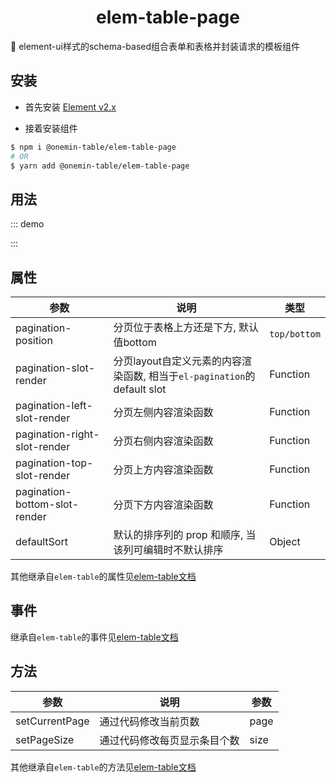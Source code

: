 <h1 align="center">elem-table-page</h1>

🚀 element-ui样式的schema-based组合表单和表格并封装请求的模板组件

## 安装

* 首先安装 [Element v2.x](https://github.com/ElemeFE/element)

* 接着安装组件

```bash
$ npm i @onemin-table/elem-table-page
# OR
$ yarn add @onemin-table/elem-table-page
```

## 用法

::: demo
<template>
  <div>
    <elem-table-page
      ref="table"
      :columns="columns"
      :current-page="0"
      :pagination-left-slot-render="leftSlot"
      :on-response="onResponse"
      :on-error="onError"
      data-key="programs"
      total-key="count"
      page-key="offset"
      page-size-key="limit"
      url="https://musicapi.leanapp.cn/dj/program?rid=336355127"
    />
    <button @click="handleResetPage">reset</button>
  </div>
</template>

<script>
  export default {
    computed: {
      columns() {
        return [{
          label: '名称',
          prop: 'mainSong.name',
        }, {
          label: '头像',
          prop: 'mainSong.artists[0].picUrl',
          type: 'image',
        }];
      },
    },

    methods: {
      handleResetPage() {
        const ref = this.$refs.table;
        if (ref) ref.setCurrentPage(0);
      },

      leftSlot(h) {
        return h('i', { class: 'el-icon-time' });
      },

      onResponse(err, response) {
        console.warn(err, response);
      },

      onError(err) { console.warn(err); }
    },
  };
</script>

<style>
.ot-pagination--elem {
  display: flex;
}
</style>
:::

## 属性

| 参数        | 说明           | 类型  |
| ------------- |---------------| ------|
| pagination-position | 分页位于表格上方还是下方, 默认值bottom | `top/bottom` |
| pagination-slot-render | 分页layout自定义元素的内容渲染函数, 相当于`el-pagination`的default slot | Function |
| pagination-left-slot-render | 分页左侧内容渲染函数 | Function |
| pagination-right-slot-render | 分页右侧内容渲染函数 | Function |
| pagination-top-slot-render | 分页上方内容渲染函数 | Function |
| pagination-bottom-slot-render | 分页下方内容渲染函数 | Function |
| defaultSort | 默认的排序列的 prop 和顺序, 当该列可编辑时不默认排序 | Object |

其他继承自`elem-table`的属性见[elem-table文档](/onemin-table/elem-table/#属性)

## 事件

继承自`elem-table`的事件见[elem-table文档](/onemin-table/elem-table/#事件)

## 方法

| 参数        | 说明           | 参数  |
| ------------- |---------------| ------|
| setCurrentPage | 通过代码修改当前页数 | page |
| setPageSize | 通过代码修改每页显示条目个数 | size |

其他继承自`elem-table`的方法见[elem-table文档](/onemin-table/elem-table/#方法)
